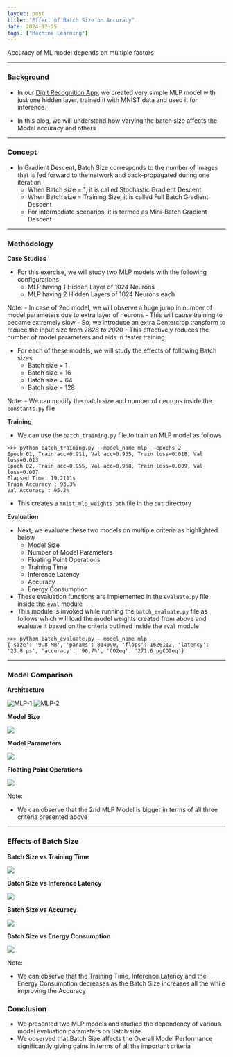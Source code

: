```yaml
---
layout: post
title: "Effect of Batch Size on Accuracy"
date: 2024-12-25
tags: ["Machine Learning"]
---
```


Accuracy of ML model depends on multiple factors

---

### Background

- In our [Digit Recognition App](https://gouherdanish.github.io/2024/12/09/digit-recognition.html), we created very simple MLP model with just one hidden layer, trained it with MNIST data and used it for inference.

- In this blog, we will understand how varying the batch size affects the Model accuracy and others

---
### Concept

- In Gradient Descent, Batch Size corresponds to the number of images that is fed forward to the network and back-propagated during one iteration
    - When Batch size = 1, it is called Stochastic Gradient Descent
    - When Batch size = Training Size, it is called Full Batch Gradient Descent
    - For intermediate scenarios, it is termed as Mini-Batch Gradient Descent

---
### Methodology

**Case Studies**

- For this exercise, we will study two MLP models with the following configurations
    - MLP having 1 Hidden Layer of 1024 Neurons
    - MLP having 2 Hidden Layers of 1024 Neurons each

Note:
    - In case of 2nd model, we will observe a huge jump in number of model parameters due to extra layer of neurons
    - This will cause training to become extremely slow 
    - So, we introduce an extra Centercrop transform to reduce the input size from 28*28 to 20*20
    - This effectively reduces the number of model parameters and aids in faster training

- For each of these models, we will study the effects of following Batch sizes
    - Batch size = 1
    - Batch size = 16
    - Batch size = 64
    - Batch size = 128

Note:
    - We can modify the batch size and number of neurons inside the `constants.py` file

**Training**

- We can use the `batch_training.py` file to train an MLP model as follows

```
>>> python batch_training.py --model_name mlp --epochs 2
Epoch 01, Train acc=0.911, Val acc=0.935, Train loss=0.018, Val loss=0.013
Epoch 02, Train acc=0.955, Val acc=0.968, Train loss=0.009, Val loss=0.007
Elapsed Time: 19.2111s
Train Accuracy : 93.3%
Val Accuracy : 95.2%
```

- This creates a `mnist_mlp_weights.pth` file in the `out` directory

**Evaluation**

- Next, we evaluate these two models on multiple criteria as highlighted below
    - Model Size
    - Number of Model Parameters
    - Floating Point Operations
    - Training Time
    - Inference Latency
    - Accuracy
    - Energy Consumption
- These evaluation functions are implemented in the `evaluate.py` file inside the `eval` module
- This module is invoked while running the `batch_evaluate.py` file as follows which will load the model weights created from above and evaluate it based on the criteria outlined inside the `eval` module

```
>>> python batch_evaluate.py --model_name mlp
{'size': '9.8 MB', 'params': 814090, 'flops': 1626112, 'latency': '23.8 μs', 'accuracy': '96.7%', 'CO2eq': '271.6 μgCO2eq'}
```

---
### Model Comparison

**Architecture**

<img src="{{site.url}}/images/mnist/mlp-1024_1.png" alt="MLP-1">

<img src="{{site.url}}/images/mnist/mlp-1024_2.png" alt="MLP-2">

**Model Size**

<img src="{{site.url}}/images/mnist/mlp-comp-g1.png">

**Model Parameters**

<img src="{{site.url}}/images/mnist/mlp-comp-g2.png">

**Floating Point Operations**

<img src="{{site.url}}/images/mnist/mlp-comp-g3.png">

Note:
- We can observe that the 2nd MLP Model is bigger in terms of all three criteria presented above

---

### Effects of Batch Size

**Batch Size vs Training Time**

<img src="{{site.url}}/images/mnist/mlp-hp-g1.png">

**Batch Size vs Inference Latency**

<img src="{{site.url}}/images/mnist/mlp-hp-g2.png">

**Batch Size vs Accuracy**

<img src="{{site.url}}/images/mnist/mlp-hp-g3.png">

**Batch Size vs Energy Consumption**

<img src="{{site.url}}/images/mnist/mlp-hp-g4.png">

Note:
- We can observe that the Training Time, Inference Latency and the Energy Consumption decreases as the Batch Size increases all the while improving the Accuracy

### Conclusion

- We presented two MLP models and studied the dependency of various model evaluation parameters on Batch size
- We observed that Batch Size affects the Overall Model Performance significantly giving gains in terms of all the important criteria
